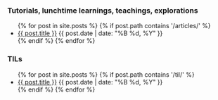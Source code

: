 ---
---

<h3>Tutorials, lunchtime learnings, teachings, explorations</h3>
<ul class="post-list">
{% for post in site.posts %} 
    {% if post.path contains '/articles/' %} 
    <li>
        <article>
            <a href="{{ site.url }}{{ post.url }}">{{ post.title }}</a>
            <span class="entry-date">
                <time datetime="{{ post.date | date_to_xmlschema }}">
                {{ post.date | date: "%B %d, %Y" }}
                </time>
            </span>
        </article>
    </li>
    {% endif %} 
{% endfor %}
</ul>

<h3>TILs</h3>
<ul class="post-list">
{% for post in site.posts %} 
    {% if post.path contains '/til/' %} 
    <li>
        <article>
            <a href="{{ site.url }}{{ post.url }}">{{ post.title }}</a>
            <span class="entry-date">
                <time datetime="{{ post.date | date_to_xmlschema }}">
                {{ post.date | date: "%B %d, %Y" }}
                </time>
            </span>
        </article>
    </li>
    {% endif %} 
{% endfor %}
</ul>

